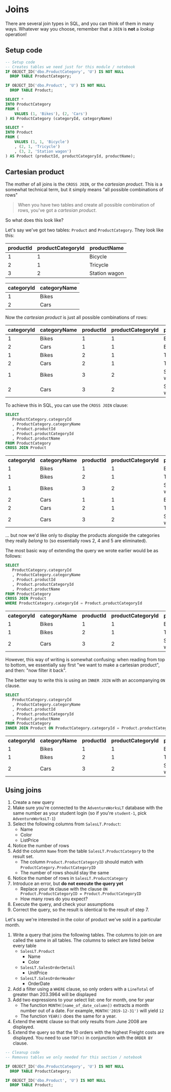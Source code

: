 # Joins

There are several join types in SQL, and you can think of them in many ways. Whatever way you choose, remember that a `JOIN` is **not** a *lookup* operation!

## Setup code

```sql
-- Setup code
-- Creates tables we need just for this module / notebook
IF OBJECT_ID('dbo.ProductCategory', 'U') IS NOT NULL
  DROP TABLE ProductCategory;

IF OBJECT_ID('dbo.Product', 'U') IS NOT NULL
  DROP TABLE Product;

SELECT *
INTO ProductCategory
FROM (
    VALUES (1, 'Bikes'), (2, 'Cars')
) AS ProductCategory (categoryId, categoryName)

SELECT *
INTO Product
FROM (
    VALUES (1, 1, 'Bicycle')
    , (2, 1, 'Tricycle')
    , (3, 2, 'Station wagon')
) AS Product (productId, productCategoryId, productName);
```


## Cartesian product

The mother of all joins is the `CROSS JOIN`, or the *cartesian product*. This is a somewhat technical term, but it simply means "all possible combinations of rows"

> When you have two tables and create all possible combination of rows, you've got a *cartesian product*.

So what does this look like?

Let's say we've got two tables: `Product` and `ProductCategory`. They look like this:

| productId | productCategoryId | productName   |
|-----------|-------------------|---------------|
| 1         | 1                 | Bicycle       |
| 2         | 1                 | Tricycle      |
| 3         | 2                 | Station wagon |

| categoryId | categoryName |
|------------|--------------|
| 1          | Bikes        |
| 2          | Cars         |

Now the *cartesian product* is just all possible combinations of rows:


| categoryId | categoryName | productId | productCategoryId | productName   |
|------------|--------------|-----------|-------------------|---------------|
| 1          | Bikes        | 1         | 1                 | Bicycle       |
| 2          | Cars         | 1         | 1                 | Bicycle       |
| 1          | Bikes        | 2         | 1                 | Tricycle      |
| 2          | Cars         | 2         | 1                 | Tricycle      |
| 1          | Bikes        | 3         | 2                 | Station wagon |
| 2          | Cars         | 3         | 2                 | Station wagon |

To achieve this in SQL, you can use the `CROSS JOIN` clause:

```sql
SELECT
   ProductCategory.categoryId
   , ProductCategory.categoryName
   , Product.productId
   , Product.productCategoryId
   , Product.productName
FROM ProductCategory
CROSS JOIN Product
```


<table><tr><th>categoryId</th><th>categoryName</th><th>productId</th><th>productCategoryId</th><th>productName</th></tr><tr><td>1</td><td>Bikes</td><td>1</td><td>1</td><td>Bicycle</td></tr><tr><td>1</td><td>Bikes</td><td>2</td><td>1</td><td>Tricycle</td></tr><tr><td>1</td><td>Bikes</td><td>3</td><td>2</td><td>Station wagon</td></tr><tr><td>2</td><td>Cars</td><td>1</td><td>1</td><td>Bicycle</td></tr><tr><td>2</td><td>Cars</td><td>2</td><td>1</td><td>Tricycle</td></tr><tr><td>2</td><td>Cars</td><td>3</td><td>2</td><td>Station wagon</td></tr></table>

... but now we'd like only to display the products alongside the categories they really *belong* to (so essentially rows 2, 4 and 5 are eliminated).

The most basic way of extending the query we wrote earlier would be as follows:


```sql
SELECT
   ProductCategory.categoryId
   , ProductCategory.categoryName
   , Product.productId
   , Product.productCategoryId
   , Product.productName
FROM ProductCategory
CROSS JOIN Product
WHERE ProductCategory.categoryId = Product.productCategoryId

```


<table><tr><th>categoryId</th><th>categoryName</th><th>productId</th><th>productCategoryId</th><th>productName</th></tr><tr><td>1</td><td>Bikes</td><td>1</td><td>1</td><td>Bicycle</td></tr><tr><td>1</td><td>Bikes</td><td>2</td><td>1</td><td>Tricycle</td></tr><tr><td>2</td><td>Cars</td><td>3</td><td>2</td><td>Station wagon</td></tr></table>

However, this way of writing is somewhat confusing: when reading from top to bottom, we essentially say first "we want to make a cartesian product", and then: "now filter it back".

The better way to write this is using an `INNER JOIN` with an accompanying `ON` clause.


```sql
SELECT
   ProductCategory.categoryId
   , ProductCategory.categoryName
   , Product.productId
   , Product.productCategoryId
   , Product.productName
FROM ProductCategory
INNER JOIN Product ON ProductCategory.categoryId = Product.productCategoryId
```


<table><tr><th>categoryId</th><th>categoryName</th><th>productId</th><th>productCategoryId</th><th>productName</th></tr><tr><td>1</td><td>Bikes</td><td>1</td><td>1</td><td>Bicycle</td></tr><tr><td>1</td><td>Bikes</td><td>2</td><td>1</td><td>Tricycle</td></tr><tr><td>2</td><td>Cars</td><td>3</td><td>2</td><td>Station wagon</td></tr></table>

## Using joins

1. Create a new query
2. Make sure you're connected to the `AdventureWorksLT` database with the same number as your student login (so if you're `student-1`, pick `AdventureWorksLT-1`)
3. Select the following columns from `SalesLT.Product`:
   * Name
   * Color
   * ListPrice
4. Notice the number of rows
5. Add the column `Name` from the table `SalesLT.ProductCategory` to the result set. 
   * The column `Product.ProductCategoryID` should match with `ProductCategory.ProductCategoryID`
   * The number of rows should stay the same
6. Notice the number of rows in `SalesLT.ProductCategory`
7. Introduce an error, but **do not execute the query yet**
   * Replace your `ON` clause with the clause `ON Product.ProductCategoryID = Product.ProductCategoryID`
   * How many rows do you expect?
8. Execute the query, and check your assumptions
9. Correct the query, so the result is identical to the result of step 7.

Let's say we're interested in the color of product we've sold in a particular month.

1. Write a query that joins the following tables. The columns to join on are called the same in all tables. The columns to select are listed below every table
   * `SalesLT.Product`
     * Name
     * Color
   * `SalesLT.SalesOrderDetail`
     * UnitPrice
   * `SalesLT.SalesOrderHeader`
     * OrderDate
2. Add a filter using a `WHERE` clause, so only orders with a `LineTotal` of greater than 203.3964 will be displayed
3. Add two expressions to your select list: one for month, one for year
   * The function `MONTH([name_of_date_column])` extracts a month number out of a date. For example, `MONTH('2019-12-31')` will yield `12`
   * The function `YEAR()` does the same for a year.
4. Extend the `WHERE` clause so that only results from June 2008 are displayed.
5. Extend the query so that the 10 orders with the highest Freight costs are displayed. You need to use `TOP(n)` in conjunction with the `ORDER BY` clause.


```sql
-- Cleanup code
-- Removes tables we only needed for this section / notebook

IF OBJECT_ID('dbo.ProductCategory', 'U') IS NOT NULL
  DROP TABLE ProductCategory;

IF OBJECT_ID('dbo.Product', 'U') IS NOT NULL
  DROP TABLE Product;
```
